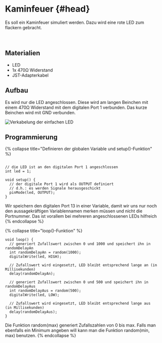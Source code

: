 # Kaminfeuer {#head}

<div class="description">
Es soll ein Kaminfeuer simuliert werden. Dazu wird eine rote LED zum flackern gebracht.</div>
<div class="line">
    <br>
    <br>
</div>

## Materialien 
* LED
* 1x 470Ω Widerstand
* JST-Adapterkabel

## Aufbau

Es wird nur die LED angeschlossen. Diese wird am langen Beinchen mit einem 470Ω Widerstand mit dem digitalen Port 1 verbunden. Das kurze Beinchen wird mit GND verbunden.

![Verkabelung der einfachen LED](../../../pictures/Aufbau_LED.png)

## Programmierung

{% collapse title="Definieren der globalen Variable und setup()-Funktion" %}
```arduino

// die LED ist an den digitalen Port 1 angeschlossen
int led = 1;

void setup() {
  // der digitale Port 1 wird als OUTPUT definiert
  // d.h.: es werden Signale herausgeschickt
  pinMode(led, OUTPUT);
}
```
Wir speichern den digitalen Port 13 in einer Variable, damit wir uns nur noch den aussagekräftigen Variablennamen merken müssen und nicht die Portnummer. Das ist vorallem bei mehreren angeschlossenen LEDs hilfreich
{% endcollapse %}


{% collapse title="loop()-Funktion" %}
```arduino
void loop() {
  // generiert Zufallswert zwischen 0 und 1000 und speichert ihn in randomDelayAn
  int randomDelayAn = random(1000);
  digitalWrite(led, HIGH);

  // Zufallswert wird eingesetzt, LED bleibt entsprechend lange an (in Millisekunden)
  delay(randomDelayAn);

  // generiert Zufallswert zwischen 0 und 500 und speichert ihn in randomDelayAus
  int randomDelayAus = random(500);
  digitalWrite(led, LOW);

  // Zufallswert wird eingesetzt, LED bleibt entsprechend lange aus (in Millisekunden)
  delay(randomDelayAus);
}
```
Die Funktion random(max) generiert Zufallszahlen von 0 bis max. Falls man ebenfalls ein Minimum angeben will kann man die Funktion random(min, max) benutzen.
{% endcollapse %}
